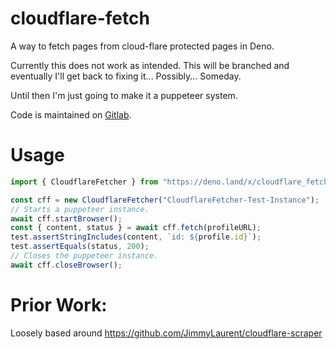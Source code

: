 # cloudflare-fetch

A way to fetch pages from cloud-flare protected pages in Deno.

Currently this does not work as intended. This will be branched and eventually
I'll get back to fixing it... Possibly... Someday.

Until then I'm just going to make it a puppeteer system.

Code is maintained on [Gitlab](https://gitlab.com/phm-conn/cloudflare-fetch).

# Usage

```ts
import { CloudflareFetcher } from "https://deno.land/x/cloudflare_fetch/mod.ts";

const cff = new CloudflareFetcher("CloudflareFetcher-Test-Instance");
// Starts a puppeteer instance.
await cff.startBrowser();
const { content, status } = await cff.fetch(profileURL);
test.assertStringIncludes(content, `id: ${profile.id}`);
test.assertEquals(status, 200);
// Closes the puppeteer instance.
await cff.closeBrowser();
```

# Prior Work:

Loosely based around https://github.com/JimmyLaurent/cloudflare-scraper
